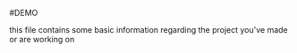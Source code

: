 #DEMO

this file contains some basic information regarding the project you've made or are working on

